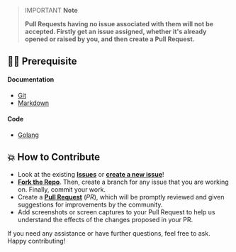 > IMPORTANT **Note**
>
> **Pull Requests having no issue associated with them will not be accepted. Firstly get an issue assigned, whether it's already opened or raised by you, and then create a Pull Request.**

## 👨‍💻 Prerequisite

#### Documentation

- [Git](https://git-scm.com/)
- [Markdown](https://www.markdownguide.org/basic-syntax/)

#### Code

- [Golang](https://golang.org/)

## 💥 How to Contribute

- Look at the existing [**Issues**](https://github.com/Pradumnasaraf/GenCLI/issues) or [**create a new issue**](https://github.com/Pradumnasaraf/GenCLI/issues/new/choose)!
- [**Fork the Repo**](https://github.com/Pradumnasaraf/GenCLI/fork). Then, create a branch for any issue that you are working on. Finally, commit your work.
- Create a **[Pull Request](https://github.com/Pradumnasaraf/GenCLI/compare)** (_PR_), which will be promptly reviewed and given suggestions for improvements by the community.
- Add screenshots or screen captures to your Pull Request to help us understand the effects of the changes proposed in your PR.

If you need any assistance or have further questions, feel free to ask. Happy contributing!
